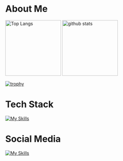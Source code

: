 # About Me
<p align="left"> 
  <img alt="Top Langs" height="175px" src="https://github-readme-stats.vercel.app/api/top-langs/?username=kaiyuskis&layout=compact&show_icons=true&theme=blue-green" />
  <img alt="github stats" height="175px" src="https://github-readme-stats.vercel.app/api?username=kaiyuskis&theme=blue-green&show_icons=true" />
</p>

[![trophy](https://github-profile-trophy.vercel.app/?username=kaiyuskis&theme=matrix&column=8)](https://github.com/ryo-ma/github-profile-trophy)

# Tech Stack
[![My Skills](https://skillicons.dev/icons?i=py,tensorflow,docker,ps,pr,windows)](https://skillicons.dev)

# Social Media
[![My Skills](https://skillicons.dev/icons?i=discord,twitter,instagram)](https://skillicons.dev)
